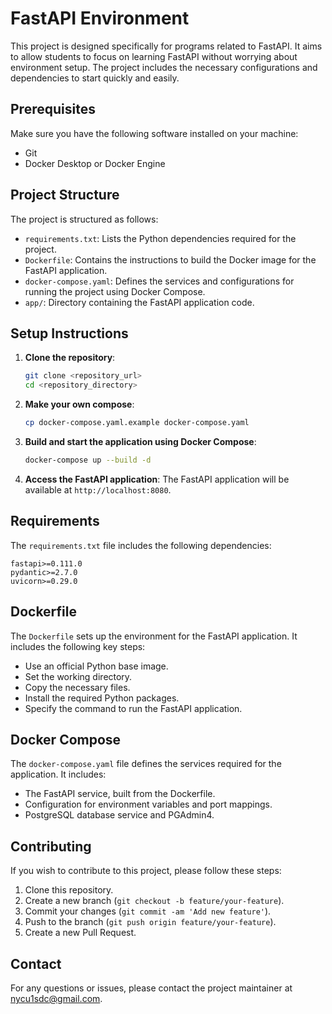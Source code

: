 # FastAPI Environment

This project is designed specifically for programs related to FastAPI. It aims to allow students to focus on learning FastAPI without worrying about environment setup. The project includes the necessary configurations and dependencies to start quickly and easily.

## Prerequisites

Make sure you have the following software installed on your machine:

- Git
- Docker Desktop or Docker Engine

## Project Structure

The project is structured as follows:

- `requirements.txt`: Lists the Python dependencies required for the project.
- `Dockerfile`: Contains the instructions to build the Docker image for the FastAPI application.
- `docker-compose.yaml`: Defines the services and configurations for running the project using Docker Compose.
- `app/`: Directory containing the FastAPI application code.

## Setup Instructions

1. **Clone the repository**:
    ```bash
    git clone <repository_url>
    cd <repository_directory>
    ```

2. **Make your own compose**:
    ```bash
    cp docker-compose.yaml.example docker-compose.yaml
    ```

3. **Build and start the application using Docker Compose**:
    ```bash
    docker-compose up --build -d
    ```

4. **Access the FastAPI application**:
    The FastAPI application will be available at `http://localhost:8080`.

## Requirements

The `requirements.txt` file includes the following dependencies:

```plaintext
fastapi>=0.111.0
pydantic>=2.7.0
uvicorn>=0.29.0
```

## Dockerfile

The `Dockerfile` sets up the environment for the FastAPI application. It includes the following key steps:

- Use an official Python base image.
- Set the working directory.
- Copy the necessary files.
- Install the required Python packages.
- Specify the command to run the FastAPI application.

## Docker Compose

The `docker-compose.yaml` file defines the services required for the application. It includes:

- The FastAPI service, built from the Dockerfile.
- Configuration for environment variables and port mappings.
- PostgreSQL database service and PGAdmin4.

## Contributing

If you wish to contribute to this project, please follow these steps:

1. Clone this repository.
2. Create a new branch (`git checkout -b feature/your-feature`).
3. Commit your changes (`git commit -am 'Add new feature'`).
4. Push to the branch (`git push origin feature/your-feature`).
5. Create a new Pull Request.

## Contact

For any questions or issues, please contact the project maintainer at [nycu1sdc@gmail.com](mailto:nycu1sdc@gmail.com).
